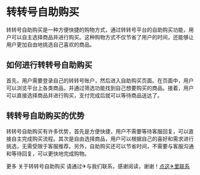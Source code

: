 # 转转号自助购买

转转号自助购买是一种方便快捷的购物方式，通过转转号平台的自助购买功能，用户可以自主选择商品并进行购买。这种购物方式不仅节省了用户的时间，还能够让用户更加自由地挑选自己喜欢的商品。

## 如何进行转转号自助购买

首先，用户需要登录自己的转转号账户，然后进入自助购买页面。在页面中，用户可以浏览平台上各类商品，并通过筛选功能找到自己想要购买的商品。接着，用户可以直接选择商品并进行购买，支付完成后就可以等待商品送达了。

## 转转号自助购买的优势

转转号自助购买有许多优势，首先是方便快捷，用户不需要等待客服回复，可以直接自主完成购买流程。其次是自由选择商品，用户可以根据自己的喜好和需求进行挑选，无需受限于客服推荐。另外，自助购买还可以节省时间，不需要与客服沟通和等待回复，可以更快地完成购物。

更多 关于转转号自助购买 请通过✈与我们联系，感谢阅读，谢谢！[点这✈里联系](https://d.k02.cc)